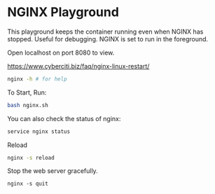 # NGINX Playground

This playground keeps the container running even when NGINX has stopped. Useful for debugging.
NGINX is set to run in the foreground.

Open localhost on port 8080 to view.

https://www.cyberciti.biz/faq/nginx-linux-restart/

```bash
nginx -h # for help
```

To Start, Run:

```bash
bash nginx.sh
```

You can also check the status of nginx:

```bash
service nginx status
```

Reload

```bash
nginx -s reload
```

Stop the web server gracefully.
```
nginx -s quit
```
